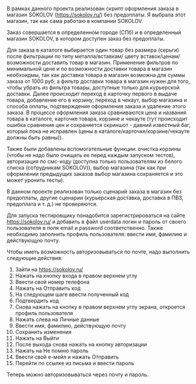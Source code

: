В рамках данного проекта реализован скрипт оформления заказа в магазин SOKOLOV (https://sokolov.ru/)
без предоплаты. Я выбрала этот магазин, так как сама работаю в компании SOKOLOV.

Заказ совершается в определенном городе (СПб) и в определенный магазин SOKOLOV, в котором доступен 
заказ без предоплаты.

Для заказа в каталоге выбирается один товар без размера (серьги) после фильтрации по типу металла/вставкам/
цвету вставок/ценам/возможности доставить товар в магазин. Применение фильтров по минимальной цене и
по возможности доставки товара в магазин необхоидмы, так как доставка товара в магазин возможна для
суммы заказа от 1000 руб; а фильтр доставки товара в магазин нужен для того, чтобы убрать из фильтра
товары, доступные только для курьерской доставки. 
Далее происходит переход в карточку первого в выдаче товара, добавление его в корзину, переход в чекаут,
выбор магазина и способа оплаты, подтверждение оформления заказа и удаление этого заказа.
В процессе оформления заказа сравниваются цена и названия товара в каталоге, карточке товара, корзине 
и чекауте (тут происходит ошибка сравнения цен и сохраняется скриншот - давний известный баг, который
пока не исправлен (цены в каталоге/карточке/корзине/чекауте должны быть равны)).

Также были добавлены вспомогательные функции: очистка корзины (чтобы не надо было очищать ее перед 
каждым запуском тестов), авторизация по смс-коду (доступна только пользователям из белого списка
(сотрудникам SOKOLOV)), выбор магазина (так как при оформлении предыдущих заказов выбор магазина
сохраняется и это может уронить тесты).

В данном проекте реализован только сценарий заказа в магазин без предоплаты, другие сценарии 
(курьерская доставка, доставка в ПВЗ, предоплата и т. д.) не проверяются.


Для запуска тестировщику понадобится зарегистрироваться на сайте https://sokolov.ru/ и добавить в файл
userdata логин и пароль от своего пользователя в поля email и password соответственно. Также необходимо 
заполнить профиль пользователя: ввести имя, фамилию и действующую почту.

Чтобы иметь возможность авторизовываться по почте, надо выполнить следующие действия:
1. Зайти на https://sokolov.ru/
2. Нажать на кнопку входа в правом верхнем углу
3. Ввести свой номер телефона
4. Нажать на Отправить код
5. На следующем шаге ввести полученный код
6. Подтвердить код
7. Снова нажать на кнопку в правом верхнем углу экрана, откроется профиль пользователя
8. Нажать слева на Личные данные
9. Ввести имя, фамилию, действующую почту
10. Сохранить изменения
11. Нажать на Выйти
12. После выхода снова нажать на кнопку авторизации
13. Нажать на Не помню пароль
14. Ввести свой е-мейл и нажать Отправить
15. Перейти по ссылке из письма и ввести пароль

Теперь можно авторизовываться через почту и пароль.
